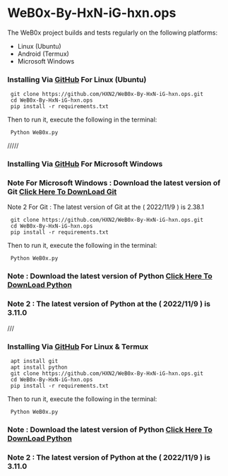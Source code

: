 # WeB0x-By-HxN-iG-hxn.ops

The WeB0x project builds and tests regularly on the following platforms:

  - Linux (Ubuntu)
  - Android (Termux)
  - Microsoft Windows

### Installing Via [GitHub](https://github.com/HXN2/WeB0x-By-HxN-iG-hxn.ops) For Linux (Ubuntu)
```
 git clone https://github.com/HXN2/WeB0x-By-HxN-iG-hxn.ops.git
 cd WeB0x-By-HxN-iG-hxn.ops
 pip install -r requirements.txt
```
Then to run it, execute the following in the terminal:
```
 Python WeB0x.py
```

/////

### Installing Via [GitHub](https://github.com/HXN2/WeB0x-By-HxN-iG-hxn.ops) For Microsoft Windows
### Note For Microsoft Windows : Download the latest version of Git [Click Here To DownLoad Git](https://git-scm.com/downloads)
Note 2 For Git : The latest version of Git at the ( 2022/11/9 ) is 2.38.1
```
 git clone https://github.com/HXN2/WeB0x-By-HxN-iG-hxn.ops.git
 cd WeB0x-By-HxN-iG-hxn.ops
 pip install -r requirements.txt
```
Then to run it, execute the following in the terminal:
```
 Python WeB0x.py
```

### Note : Download the latest version of Python [Click Here To DownLoad Python](https://www.python.org/downloads/)

### Note 2 : The latest version of Python at the ( 2022/11/9 ) is 3.11.0 

///

### Installing Via [GitHub](https://github.com/HXN2/WeB0x-By-HxN-iG-hxn.ops) For Linux & Termux
```
 apt install git
 apt install python
 git clone https://github.com/HXN2/WeB0x-By-HxN-iG-hxn.ops.git
 cd WeB0x-By-HxN-iG-hxn.ops
 pip install -r requirements.txt
```
Then to run it, execute the following in the terminal:
```
 Python WeB0x.py
```

### Note : Download the latest version of Python [Click Here To DownLoad Python](https://www.python.org/downloads/)

### Note 2 : The latest version of Python at the ( 2022/11/9 ) is 3.11.0 
